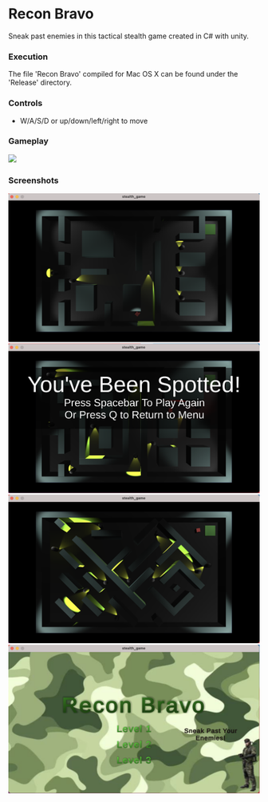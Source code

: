 # Recon Bravo

Sneak past enemies in this tactical stealth game created in C# with unity.

### Execution
The file 'Recon Bravo' compiled for Mac OS X can be found under the 'Release' directory.

### Controls
- W/A/S/D or up/down/left/right to move

### Gameplay
![](Resources/gameplay.gif)

### Screenshots
![](Resources/Screenshots/level_1_screenshot.png)
![](Resources/Screenshots/level_2_screenshot.png)
![](Resources/Screenshots/level_3_screenshot.png)
![](Resources/Screenshots/menu_screenshot.png)